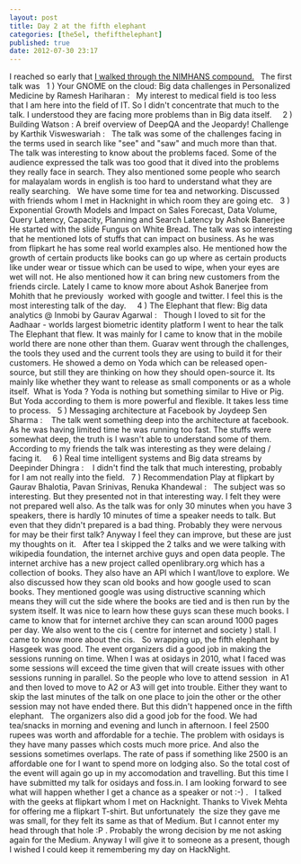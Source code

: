```yaml
---
layout: post
title: Day 2 at the fifth elephant
categories: [the5el, thefifthelephant]
published: true
date: 2012-07-30 23:17
---
```

I reached so early that [I walked through the NIMHANS compound.](http://www.acodersdream.com/2012/07/walking-through-nimhans.html)   The first talk was   1 ) Your GNOME on the cloud: Big data challenges in Personalized Medicine by Ramesh Hariharan :   My interest to medical field is too less that I am here into the field of IT. So I didn't concentrate that much to the talk. I understood they are facing more problems than in Big data itself.     2 ) Building Watson : A breif overview of DeepQA and the Jeopardy! Challenge by Karthik Visweswariah :   The talk was some of the challenges facing in the terms used in search like "see" and "saw" and much more than that. The talk was interesting to know about the problems faced. Some of the audience expressed the talk was too good that it dived into the problems they really face in search. They also mentioned some people who search for malayalam words in english is too hard to understand what they are really searching.   We have some time for tea and networking. Discussed with friends whom I met in Hacknight in which room they are going etc.   3 ) Exponential Growth Models and Impact on Sales Forecast, Data Volume, Query Latency, Capacity, Planning and Search Latency by Ashok Banerjee   He started with the slide Fungus on White Bread. The talk was so interesting that he mentioned lots of stuffs that can impact on business. As he was from flipkart he has some real world examples also. He mentioned how the growth of certain products like books can go up where as certain products like under wear or tissue which can be used to wipe, when your eyes are wet will not. He also mentioned how it can bring new customers from the friends circle. Lately I came to know more about Ashok Banerjee from Mohith that he previously  worked with google and twitter. I feel this is the most interesting talk of the day.     4 ) The Elephant that flew: Big data analytics @ Inmobi by Gaurav Agarwal :   Though I loved to sit for the Aadhaar - worlds largest biometric identity platform I went to hear the talk The Elephant that flew. It was mainly for I came to know that in the mobile world there are none other than them. Guarav went through the challenges, the tools they used and the current tools they are using to build it for their customers. He showed a demo on Yoda which can be released open-source, but still they are thinking on how they should open-source it. Its mainly like whether they want to release as small components or as a whole itself.  What is Yoda ? Yoda is nothing but something similar to Hive or Pig. But Yoda according to them is more powerful and flexible. It takes less time to process.   5 ) Messaging architecture at Facebook by Joydeep Sen Sharma :    The talk went something deep into the architecture at facebook. As he was having limited time he was running too fast. The stuffs were somewhat deep, the truth is I wasn't able to understand some of them. According to my friends the talk was interesting as they were delaing / facing it.     6 ) Real time intelligent systems and Big data streams by Deepinder Dhingra :    I didn't find the talk that much interesting, probably for I am not really into the field.   7 ) Recommendation Play at flipkart by Gaurav Bhalotia, Pavan Srinivas, Renuka Khandewal :   The subject was so interesting. But they presented not in that interesting way. I felt they were not prepared well also. As the talk was for only 30 minutes when you have 3 speakers, there is hardly 10 minutes of time a speaker needs to talk. But even that they didn't prepared is a bad thing. Probably they were nervous for may be their first talk? Anyway I feel they can improve, but these are just my thoughts on it.   After tea I skipped the 2 talks and we were talking with wikipedia foundation, the internet archive guys and open data people. The internet archive has a new project called openlibrary.org which has a collection of books. They also have an API which I want/love to explore. We also discussed how they scan old books and how google used to scan books. They mentioned google was using distructive scanning which means they will cut the side where the books are tied and is then run by the system itself. It was nice to learn how these guys scan these much books. I came to know that for internet archive they can scan around 1000 pages per day. We also went to the cis ( centre for internet and society ) stall. I came to know more about the cis.   So wrapping up, the fifth elephant by Hasgeek was good. The event organizers did a good job in making the sessions running on time. When I was at osidays in 2010, what I faced was some sessions will exceed the time given that will create issues with other sessions running in parallel. So the people who love to attend session  in A1 and then loved to move to A2 or A3 will get into trouble. Either they want to skip the last minutes of the talk on one place to join the other or the other session may not have ended there. But this didn't happened once in the fifth elephant.   The organizers also did a good job for the food. We had tea/snacks in morning and evening and lunch in afternoon. I feel 2500 rupees was worth and affordable for a techie. The problem with osidays is they have many passes which costs much more price. And also the sessions sometimes overlaps. The rate of pass if something like 2500 is an affordable one for I want to spend more on lodging also. So the total cost of the event will again go up in my accomodation and travelling. But this time I have submitted my talk for osidays and foss.in. I am looking forward to see what will happen whether I get a chance as a speaker or not :-) .   I talked with the geeks at flipkart whom I met on Hacknight. Thanks to Vivek Mehta for offering me a flipkart T-shirt. But unfortunately  the size they gave me was small, for they felt its same as that of Medium. But I cannot enter my head through that hole :P . Probably the wrong decision by me not asking again for the Medium. Anyway I will give it to someone as a present, though I wished I could keep it remembering my day on HackNight.  
